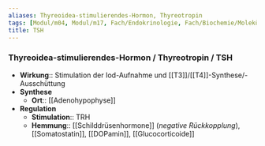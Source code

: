 ```yaml
---
aliases: Thyreoidea-stimulierendes-Hormon, Thyreotropin
tags: [Modul/m04, Modul/m17, Fach/Endokrinologie, Fach/Biochemie/Molekül/Hormon]
title: TSH
---
```

### Thyreoidea-stimulierendes-Hormon / Thyreotropin / TSH
- **Wirkung**:: Stimulation der Iod-Aufnahme und [[T3]]/[[T4]]-Synthese/-Ausschüttung
- **Synthese**
	- **Ort**:: [[Adenohypophyse]]
- **Regulation**
	- **Stimulation**:: TRH
	- **Hemmung**:: [[Schilddrüsenhormone]] (*negative Rückkopplung*), [[Somatostatin]], [[DOPamin]], [[Glucocorticoide]]